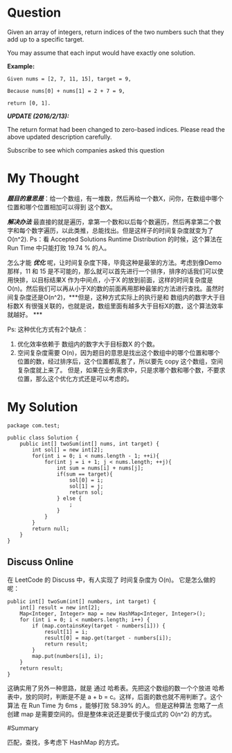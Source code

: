 # Question


Given an array of integers, return indices of the two numbers such that they add up to a specific target.

You may assume that each input would have exactly one solution.

**Example:**

`Given nums = [2, 7, 11, 15], target = 9,`

`Because nums[0] + nums[1] = 2 + 7 = 9,`

`return [0, 1].`

***UPDATE (2016/2/13):***

The return format had been changed to zero-based indices. Please read the above updated description carefully.

Subscribe to see which companies asked this question

# My Thought

***题目的意思是***：给一个数组，有一堆数，然后再给一个数X，问你，在数组中哪个位置和哪个位置相加可以得到 这个数X。

***解决办法*** 最直接的就是遍历，拿第一个数和以后每个数遍历，然后再拿第二个数字和每个数字遍历，以此类推，总能找出。但是这样子的时间复杂度就变为了 O(n^2). Ps：看 Accepted Solutions Runtime Distribution 的时候，这个算法在 Run Time 中只能打败 19.74 % 的人。
 
怎么才能 ***优化*** 呢，让时间复杂度下降，毕竟这种是最笨的方法。考虑到像Demo 那样，11 和 15 是不可能的，那么就可以首先进行一个排序，排序的话我们可以使用快排，以目标结果X 作为中间点，小于X 的放到前面，这样的时间复杂度是 O(n)。然后我们可以再从小于X的数的前面再用那种最笨的方法进行查找。虽然时间复杂度还是O(n^2)，***但是，这种方式实际上的执行是和 数组内的数字大于目标数X 有很强关联的，也就是说，数组里面有越多大于目标X的数，这个算法效率就越好。 ***

Ps: 这种优化方式有2个缺点：

1. 优化效率依赖于 数组内的数字大于目标数X 的个数。
2. 空间复杂度需要 O(n)，因为题目的意思是找出这个数组中的哪个位置和哪个位置的数，经过排序后，这个位置都乱套了，所以要先 copy 这个数组，空间复杂度就上来了。 但是，如果在业务需求中，只是求哪个数和哪个数，不要求位置，那么这个优化方式还是可以考虑的。


# My Solution


```
package com.test;

public class Solution {
    public int[] twoSum(int[] nums, int target) {
        int sol[] = new int[2];
        for(int i = 0; i < nums.length - 1; ++i){
            for(int j = i + 1; j < nums.length; ++j){
                int sum = nums[i] + nums[j];
                if(sum == target){
                    sol[0] = i;
                    sol[1] = j;
                    return sol;
                } else {
                    ;
                }
            }
        }
        return null;
    }
}
```

## Discuss Online

在 LeetCode 的 Discuss 中，有人实现了 时间复杂度为 O(n)。
它是怎么做的呢：

```
public int[] twoSum(int[] numbers, int target) {
    int[] result = new int[2];
    Map<Integer, Integer> map = new HashMap<Integer, Integer>();
    for (int i = 0; i < numbers.length; i++) {
        if (map.containsKey(target - numbers[i])) {
            result[1] = i;
            result[0] = map.get(target - numbers[i]);
            return result;
        }
        map.put(numbers[i], i);
    }
    return result;
}
```
这确实用了另外一种思路，就是 通过 哈希表。先把这个数组的数一个个放进 哈希表中，放的同时，判断是不是 a + b = c。这样，后面的数也就不用判断了。这个算法 在 Run Time 为 6ms ，能够打败 58.39% 的人。
但是这种算法 忽略了一点创建 map 是需要空间的。但是整体来说还是要优于傻瓜式的 O(n^2) 的方式。

#Summary

匹配，查找，多考虑下 HashMap 的方式。

